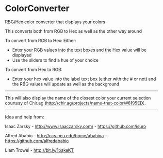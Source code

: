 ColorConverter
==============

RBG/Hex color converter that displays your colors

This converts both from RGB to Hex as well as the other way around

To convert from RGB to Hex:
Either:
  - Enter your RGB values into the text boxes and the Hex value will be displayed
  - Use the sliders to find a hue of your choice
  
To convert from Hex to RGB:
  - Enter your hex value into the label text box (either with the # or not) and the RBG values will update as well as the background
  
-------------------------

This will also display the name of the closest color your current selection courtesy of Chir.ag (http://chir.ag/projects/name-that-color/#6195ED).

-------------------------

Idea and help from:

Isaac Zarsky - http://www.isaaczarsky.com/ - https://github.com/isuro

Alfred Ababio - http://ccs.neu.edu/home/ababioa - https://github.com/alfredababio

Liam Trowel - http://bit.ly/1bakeKT

